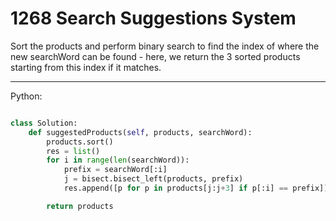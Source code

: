 # 1268 Search Suggestions System

Sort the products and perform binary search to find the index of where the new
searchWord can be found - here, we return the 3 sorted products starting from
this index if it matches.

---

Python:

```python

class Solution:
    def suggestedProducts(self, products, searchWord):
        products.sort()
        res = list()
        for i in range(len(searchWord)):
            prefix = searchWord[:i]
            j = bisect.bisect_left(products, prefix)
            res.append([p for p in products[j:j+3] if p[:i] == prefix])

        return products
```

